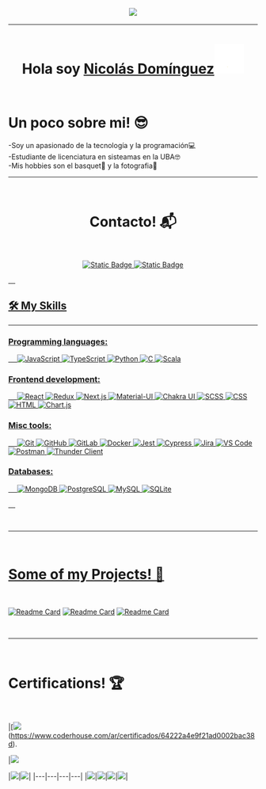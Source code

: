  <p align="center">
  <img src="https://miro.medium.com/max/2048/1*OohqW5DGh9CQS4hLY5FXzA.png" height="230"/>
</p>
<hr>
<h1 align="center">Hola soy <a href="">Nicolás Domínguez<a><img src="https://github.com/Kathryn-Jie/Kathryn-Jie/blob/main/wave.gif" width="60px"/></h1>
<Br>
<h1>Un poco sobre mi! 😎</h1>

-Soy un apasionado de la tecnología y la programación💻<Br>
-Estudiante de licenciatura en sisteamas en la UBA🤓<Br>
-Mis hobbies son el basquet🏀 y la fotografia📸

<hr>
<Br>
<h1 align="center">Contacto! 📬</h1>
<Br>
<p align="center">
  <a href="https://www.linkedin.com/in/nicolás-domínguez-918089271" target="blank"><img alt="Static Badge" src="https://img.shields.io/badge/Linkedin-blue?style=for-the-badge"/>
  <a href="mailto:dominguez.nicolas@outlook.com" target="blank"><img alt="Static Badge" src="https://img.shields.io/badge/mail-red?style=for-the-badge"/>
</p>

&emsp;
## 🛠️ My Skills
-------------------
### Programming languages:
&emsp;
![JavaScript](https://img.shields.io/badge/-JavaScript-000?&logo=JavaScript)
![TypeScript](https://img.shields.io/badge/-TypeScript-000?&logo=TypeScript&logoColor=007ACC)
![Python](https://img.shields.io/badge/-Python-000?&logo=Python)
![C](https://img.shields.io/badge/-C-000?&logo=C)
![Scala](https://img.shields.io/badge/-Scala-000?&logo=Scala)
### Frontend development:
&emsp;
![React](https://img.shields.io/badge/-React-000?&logo=React)
![Redux](https://img.shields.io/badge/-Redux-000?&logo=Redux)
![Next.js](https://img.shields.io/badge/-Next.js-000?&logo=Next.js)
![Material-UI](https://img.shields.io/badge/-Material--UI-000?&logo=Material-UI)
![Chakra UI](https://img.shields.io/badge/-Chakra%20UI-000?&logo=Chakra-UI)
![SCSS](https://img.shields.io/badge/-SCSS-000?&logo=Sass)
![CSS](https://img.shields.io/badge/-CSS-000?&logo=CSS3)
![HTML](https://img.shields.io/badge/-HTML-000?&logo=HTML5)
![Chart.js](https://img.shields.io/badge/-Chart.js-000?&logo=Chart.js)
### Misc tools:
&emsp;
![Git](https://img.shields.io/badge/-Git-000?&logo=Git)
![GitHub](https://img.shields.io/badge/-GitHub-000?&logo=GitHub)
![GitLab](https://img.shields.io/badge/-GitLab-000?&logo=GitLab)
![Docker](https://img.shields.io/badge/-Docker-000?&logo=Docker)
![Jest](https://img.shields.io/badge/-Jest-000?&logo=Jest)
![Cypress](https://img.shields.io/badge/-Cypress-000?&logo=Cypress)
![Jira](https://img.shields.io/badge/-Jira-000?&logo=Jira)
![VS Code](https://img.shields.io/badge/-VS%20Code-000?&logo=Visual-Studio-Code)
![Postman](https://img.shields.io/badge/-Postman-000?&logo=Postman)
![Thunder Client](https://img.shields.io/badge/-Thunder-Client-000?&logo=Thunder-Client)


### Databases:
&emsp;
![MongoDB](https://img.shields.io/badge/-MongoDB-000?&logo=MongoDB)
![PostgreSQL](https://img.shields.io/badge/-PostgreSQL-000?&logo=PostgreSQL)
![MySQL](https://img.shields.io/badge/-MySQL-000?&logo=MySQL)
![SQLite](https://img.shields.io/badge/-SQLite-000?&logo=SQLite)

&emsp;




  

<Br>
<hr>
<Br>
<h1>Some of my Projects! 🎨</h1>
<Br>

[![Readme Card](https://github-readme-stats.vercel.app/api/pin/?username=NicoTecno&repo=ecommerceReactNative)](https://github.com/NicoTecno/ecommerceReactNative)
[![Readme Card](https://github-readme-stats.vercel.app/api/pin/?username=NicoTecno&repo=ProyectoFinalDominguez)](https://github.com/NicoTecno/ProyectoFinalDominguez)
[![Readme Card](https://github-readme-stats.vercel.app/api/pin/?username=NicoTecno&repo=JavaScriptProyectoFinalDominguez)](https://github.com/NicoTecno/JavaScriptProyectoFinalDominguez)


<Br>
<hr>
<Br>
<h1>Certifications! 🏆</h1>
<Br>
  
|[![](https://img.shields.io/badge/Introduction%20to%20Python-red?style=for-the-badge)(https://www.coderhouse.com/ar/certificados/64222a4e9f21ad0002bac38d).

|[![](https://img.shields.io/badge/Intermediate%20Python-blue?style=for-the-badge)](https://raw.githubusercontent.com/Aryagm/Aryagm/main/Certificates/Intermediate%20Python-1.jpg)

|[![](https://img.shields.io/badge/Machine%20Learning%20for%20Everyone-green?style=for-the-badge)](https://raw.githubusercontent.com/Aryagm/Aryagm/main/Certificates/Machine%20Learning%20for%20Everyone-1.jpg)|[![](https://img.shields.io/badge/Data%20Science%20Toolbox%20-I-orange?style=for-the-badge)](https://github.com/Aryagm/Aryagm/blob/main/Certificates/Data%20Science%20Toolbox%20-%20I-1.jpg)|
|---|---|---|---|
|[![](https://img.shields.io/badge/Data%20Science%20Toolbox%20-II-orange?style=for-the-badge)](https://github.com/Aryagm/Aryagm/blob/main/Certificates/Data%20Science%20Toolbox%20-%20II-1.jpg)|[![](https://img.shields.io/badge/Statistical%20Thinking%20in%20Python-purple?style=for-the-badge)](https://raw.githubusercontent.com/Aryagm/Aryagm/main/Certificates/Statistical%20Thinking%20in%20Python-1.jpg)|[![](https://img.shields.io/badge/Supervized%20Learning%20with%20Sklearn-red?style=for-the-badge)](https://raw.githubusercontent.com/Aryagm/Aryagm/main/Certificates/Supervized%20Learning%20with%20Scikit-Learn-1.jpg)|[![](https://img.shields.io/badge/More%20on%20the%20Way!-yellow?style=for-the-badge)](https://github.com/Aryagm)|
  
